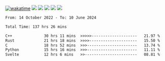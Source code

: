 [![wakatime](https://wakatime.com/badge/user/368879df-dc38-4b1a-86c4-8a2054a0e074.svg)](https://wakatime.com/@368879df-dc38-4b1a-86c4-8a2054a0e074)
<img src="https://img.shields.io/badge/Windows-0078D6?style=flat&logo=Windows&logoColor=white">
<img src="https://img.shields.io/badge/IntelliJ_IDEA-000000.svg?style=flat&logo=IntelliJ-IDEA&logoColor=white">
<img src="https://img.shields.io/badge/CLion-000000.svg?style=flat&logo=CLion&logoColor=white">
<img src="https://img.shields.io/badge/Visual_Studio_Code-007ACC?style=flat&logo=Visual-Studio-Code&logoColor=white">
<img src="https://img.shields.io/badge/Discord-5865F2?label=kano42&style=flat&logo=discord&logoColor=white">
<br>


<!--START_SECTION:waka-->

```txt
From: 14 October 2022 - To: 10 June 2024

Total Time: 137 hrs 26 mins

C++              30 hrs 11 mins  >>>>>--------------------   21.97 %
Rust             21 hrs 18 mins  >>>>---------------------   15.50 %
C                18 hrs 52 mins  >>>----------------------   13.74 %
Python           15 hrs 16 mins  >>>----------------------   11.11 %
Svelte           12 hrs 6 mins   >>-----------------------   08.81 %
```

<!--END_SECTION:waka-->
